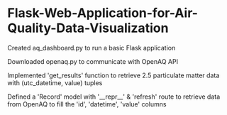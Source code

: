 # Flask-Web-Application-for-Air-Quality-Data-Visualization

<p>Created aq_dashboard.py to run a basic Flask application<br>
<p>Downloaded openaq.py to communicate with OpenAQ API<br>
<p>Implemented 'get_results' function to retrieve 2.5 particulate matter data with (utc_datetime, value) tuples<br>
<p>Defined a 'Record' model with '__repr__' & 'refresh' route to retrieve data from OpenAQ to fill the 'id', 'datetime', 'value' columns <br>

